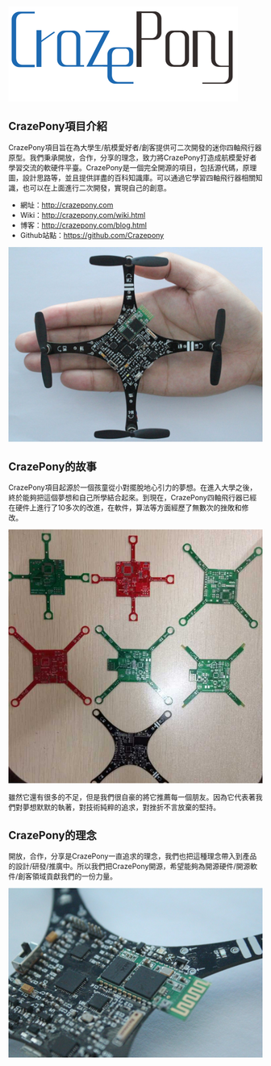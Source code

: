 ![](/assets/img/crazepony-logo.png)

## CrazePony項目介紹

CrazePony項目旨在為大學生/航模愛好者/創客提供可二次開發的迷你四軸飛行器原型。我們秉承開放，合作，分享的理念，致力將CrazePony打造成航模愛好者學習交流的軟硬件平臺。CrazePony是一個完全開源的項目，包括源代碼，原理圖，設計思路等，並且提供詳盡的百科知識庫。可以通過它學習四軸飛行器相關知識，也可以在上面進行二次開發，實現自己的創意。

* 網址：http://crazepony.com
* Wiki：http://crazepony.com/wiki.html
* 博客：http://crazepony.com/blog.html
* Github站點：https://github.com/Crazepony

![](/assets/img/crazepony-2.jpg)

## CrazePony的故事

CrazePony項目起源於一個孩童從小對擺脫地心引力的夢想。在進入大學之後，終於能夠把這個夢想和自己所學結合起來。到現在，CrazePony四軸飛行器已經在硬件上進行了10多次的改進，在軟件，算法等方面經歷了無數次的挫敗和修改。

![](/assets/img/crazepony-3.jpg)

雖然它還有很多的不足，但是我們很自豪的將它推薦每一個朋友。因為它代表著我們對夢想默默的執著，對技術純粹的追求，對挫折不言放棄的堅持。

## CrazePony的理念

開放，合作，分享是CrazePony一直追求的理念，我們也把這種理念帶入到產品的設計/研發/推廣中。所以我們把CrazePony開源，希望能夠為開源硬件/開源軟件/創客領域貢獻我們的一份力量。

![](/assets/img/crazepony-4.jpg)
